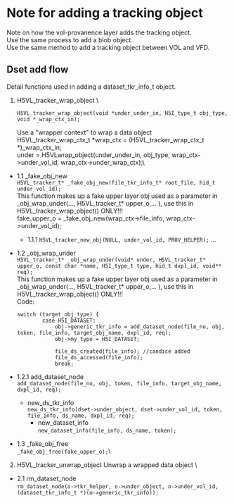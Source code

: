 
# Note for adding a tracking object
Note on how the vol-provanence layer adds the tracking object.\
Use the same process to add a blob object.\
Use the same method to add a tracking object between VOL and VFD.
## Dset add flow
Detail functions used in adding a dataset_tkr_info_t object.

1. H5VL_tracker_wrap_object \
    ```
    H5VL_tracker_wrap_object(void *under_under_in, H5I_type_t obj_type, void *_wrap_ctx_in);
    ```
    Use a "wrapper context" to wrap a data object\
    H5VL_tracker_wrap_ctx_t *wrap_ctx = (H5VL_tracker_wrap_ctx_t *)_wrap_ctx_in;\
    under = H5VLwrap_object(under_under_in, obj_type, wrap_ctx->under_vol_id, wrap_ctx->under_wrap_ctx);\

* 1.1 _fake_obj_new \
    ```H5VL_tracker_t* _fake_obj_new(file_tkr_info_t* root_file, hid_t under_vol_id);```\
    This function makes up a fake upper layer obj used as a parameter in _obj_wrap_under(..., H5VL_tracker_t* upper_o,... ), use this in H5VL_tracker_wrap_object() ONLY!!!\
    fake_upper_o = _fake_obj_new(wrap_ctx->file_info, wrap_ctx->under_vol_id);
    * 1.1.1 ```H5VL_tracker_new_obj(NULL, under_vol_id, PROV_HELPER);``` ...

* 1.2 _obj_wrap_under \
    ```H5VL_tracker_t* _obj_wrap_under(void* under, H5VL_tracker_t* upper_o, const char *name, H5I_type_t type, hid_t dxpl_id, void** req);``` \
    This function makes up a fake upper layer obj used as a parameter in _obj_wrap_under(..., H5VL_tracker_t* upper_o,... ), use this in H5VL_tracker_wrap_object() ONLY!!!\
    Code:
    ```
    switch (target_obj_type) {
            case H5I_DATASET:
                obj->generic_tkr_info = add_dataset_node(file_no, obj, token, file_info, target_obj_name, dxpl_id, req);
                obj->my_type = H5I_DATASET;

                file_ds_created(file_info); //candice added
                file_ds_accessed(file_info);
                break;
    ```
* 1.2.1 add_dataset_node \
    ```add_dataset_node(file_no, obj, token, file_info, target_obj_name, dxpl_id, req);```
    * new_ds_tkr_info \
    ```new_ds_tkr_info(dset->under_object, dset->under_vol_id, token, file_info, ds_name, dxpl_id, req);```
        * new_dataset_info \
        ```new_dataset_info(file_info, ds_name, token);```

* 1.3 _fake_obj_free \
    ```_fake_obj_free(fake_upper_o);```\

2. H5VL_tracker_unwrap_object
    Unwrap a wrapped data object \
* 2.1 rm_dataset_node \
``` rm_dataset_node(o->tkr_helper, o->under_object, o->under_vol_id, (dataset_tkr_info_t *)(o->generic_tkr_info)); ```